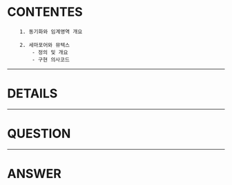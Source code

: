 # CONTENTES

```
    1. 동기화와 임계영역 개요

    2. 세마포어와 뮤텍스
        - 정의 및 개요
        - 구현 의사코드

```

---

# DETAILS

---

# QUESTION

---

# ANSWER
